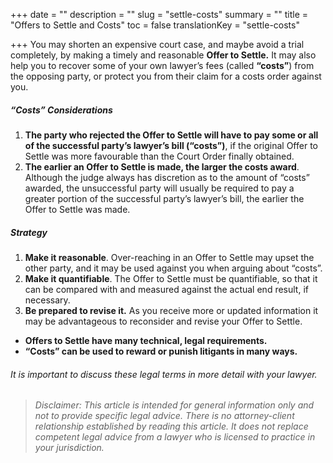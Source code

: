 +++
date = ""
description = ""
slug = "settle-costs"
summary = ""
title = "Offers to Settle and Costs"
toc = false
translationKey = "settle-costs"

+++
You may shorten an expensive court case, and maybe avoid a trial completely, by making a timely and reasonable **Offer to Settle.** It may also help you to recover some of your own lawyer’s fees (called **“costs”**) from the opposing party, or protect you from their claim for a costs order against you.

##### “Costs” Considerations

1. **The party who rejected the Offer to Settle will have to pay some or all of the successful party’s lawyer’s bill (“costs”)**, if the original Offer to Settle was more favourable than the Court Order finally obtained.
2. **The earlier an Offer to Settle is made, the larger the costs award**. Although the judge always has discretion as to the amount of “costs” awarded, the unsuccessful party will usually be required to pay a greater portion of the successful party’s lawyer’s bill, the earlier the Offer to Settle was made.

##### Strategy

1. **Make it reasonable**. Over-reaching in an Offer to Settle may upset the other party, and it may be used against you when arguing about “costs”.
2. **Make it quantifiable**. The Offer to Settle must be quantifiable, so that it can be compared with and measured against the actual end result, if necessary.
3. **Be prepared to revise it.** As you receive more or updated information it may be advantageous to reconsider and revise your Offer to Settle.

* **Offers to Settle have many technical, legal requirements.**
* **“Costs” can be used to reward or punish litigants in many ways.**

###### It is important to discuss these legal terms in more detail with your lawyer.

> _Disclaimer: This article is intended for general information only and not to provide specific legal advice. There is no attorney-client relationship established by reading this article. It does not replace competent legal advice from a lawyer who is licensed to practice in your jurisdiction._